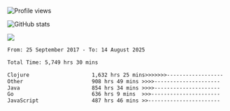 ![Profile views](https://komarev.com/ghpvc/?username=liuchong)

![GitHub stats](https://github-readme-stats.vercel.app/api?username=liuchong&show_icons=true)

<img src="https://cr-skills-chart-widget.azurewebsites.net/api/api?username=liuchong&skills=Java,JavaScript,Python,Go,Rust,Zig&show-other-skills=true"/>

<!--START_SECTION:waka-->

```txt
From: 25 September 2017 - To: 14 August 2025

Total Time: 5,749 hrs 30 mins

Clojure                    1,632 hrs 25 mins>>>>>>>------------------   28.39 %
Other                      908 hrs 49 mins >>>>---------------------   15.81 %
Java                       854 hrs 34 mins >>>>---------------------   14.86 %
Go                         636 hrs 9 mins  >>>----------------------   11.06 %
JavaScript                 487 hrs 46 mins >>-----------------------   08.48 %
```

<!--END_SECTION:waka-->
